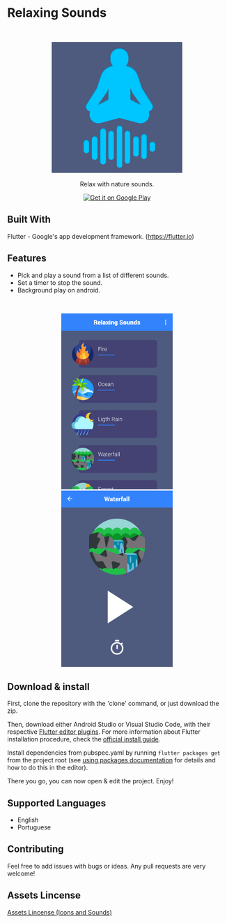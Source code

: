 # Relaxing Sounds

<br/>
<p align="center">
  <a href="https://play.google.com/store/apps/details?id=com.luiz.relaxing_sounds">
    <img alt="GitPoint" title="GitPoint" src="images\app_icon.png" width="300" />
  </a>
</p>

<p align="center">
  Relax with nature sounds.
</p>

<p align="center">

<a href='https://play.google.com/store/apps/details?id=com.luiz.relaxing_sounds'>
<img alt='Get it on Google Play' src='https://play.google.com/intl/en_us/badges/static/images/badges/en_badge_web_generic.png' width="140"/>
</a>
</p>

## Built With

Flutter - Google's app development framework. (https://flutter.io)

## Features

- Pick and play a sound from a list of different sounds.
- Set a timer to stop the sound.
- Background play on android.

<br/>
<p align="center">
  <img src="images/main_page.png" width="256" hspace="4">
  <img src="images/sound_page.png" width="256" hspace="4">
</p>

## Download & install

First, clone the repository with the 'clone' command, or just download the zip.

Then, download either Android Studio or Visual Studio Code, with their respective [Flutter editor plugins](https://flutter.io/get-started/editor/). For more information about Flutter installation procedure, check the [official install guide](https://flutter.io/get-started/install/).

Install dependencies from pubspec.yaml by running `flutter packages get` from the project root (see [using packages documentation](https://flutter.io/using-packages/#adding-a-package-dependency-to-an-app) for details and how to do this in the editor).

There you go, you can now open & edit the project. Enjoy!

## Supported Languages
- English
- Portuguese

## Contributing

Feel free to add issues with bugs or ideas. Any pull requests are very welcome!

## Assets Lincense

[Assets Lincense (Icons and Sounds)](assets/about/about.md)
